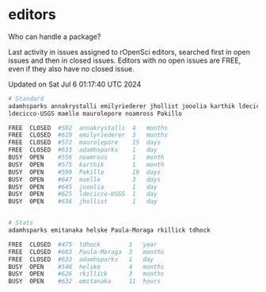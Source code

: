 # editors

Who can handle a package?

Last activity in issues assigned to rOpenSci editors, searched first in open
issues and then in closed issues. Editors with no open issues are FREE, even if
they also have no closed issue.


Updated on Sat Jul 6 01:17:40 UTC 2024

```bash
# Standard
adamhsparks annakrystalli emilyriederer jhollist jooolia karthik ldecicco
ldecicco-USGS maelle maurolepore noamross Pakillo

FREE  CLOSED  #502  annakrystalli  4   months
FREE  CLOSED  #619  emilyriederer  3   months
FREE  CLOSED  #572  maurolepore    15  days
FREE  CLOSED  #633  adamhsparks    1   day
BUSY  OPEN    #556  noamross       1   month
BUSY  OPEN    #575  karthik        1   month
BUSY  OPEN    #599  Pakillo        19  days
BUSY  OPEN    #647  maelle         3   days
BUSY  OPEN    #645  jooolia        1   day
BUSY  OPEN    #625  ldecicco-USGS  1   day
BUSY  OPEN    #636  jhollist       1   day


# Stats
adamhsparks emitanaka helske Paula-Moraga rkillick tdhock

FREE  CLOSED  #475  tdhock        1   year
FREE  CLOSED  #603  Paula-Moraga  3   months
FREE  CLOSED  #633  adamhsparks   1   day
BUSY  OPEN    #546  helske        4   months
BUSY  OPEN    #626  rkillick      3   months
BUSY  OPEN    #632  emitanaka     11  hours
```
